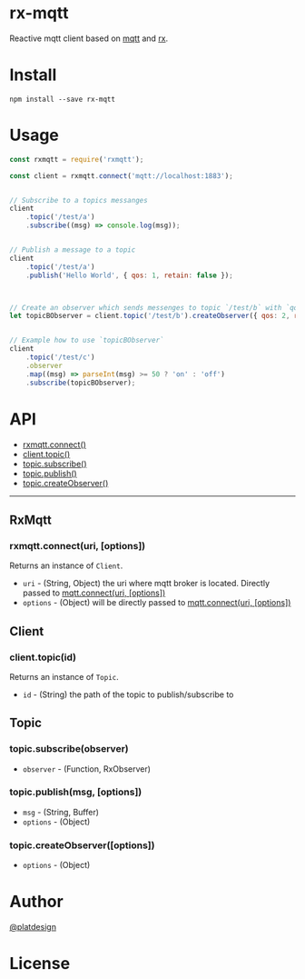 # rx-mqtt

Reactive mqtt client based on [mqtt](https://www.npmjs.com/package/mqtt) and [rx](https://www.npmjs.com/package/rx).


# Install

`npm install --save rx-mqtt`

# Usage

```javascript
const rxmqtt = require('rxmqtt');

const client = rxmqtt.connect('mqtt://localhost:1883');


// Subscribe to a topics messanges
client
	.topic('/test/a')
	.subscribe((msg) => console.log(msg));


// Publish a message to a topic
client
	.topic('/test/a')
	.publish('Hello World', { qos: 1, retain: false });



// Create an observer which sends messenges to topic `/test/b` with `qos:2` and `retain:true` if `onNext(msg)` is invoked.
let topicBObserver = client.topic('/test/b').createObserver({ qos: 2, retain: true });


// Example how to use `topicBObserver`
client
	.topic('/test/c')
	.observer
	.map((msg) => parseInt(msg) >= 50 ? 'on' : 'off')
	.subscribe(topicBObserver);

```


# API

- [rxmqtt.connect()](rxmqtt.connecturi-options)
- [client.topic()]()
- [topic.subscribe()]()
- [topic.publish()]()
- [topic.createObserver()]()

-----

## RxMqtt

### rxmqtt.connect(uri, [options])

Returns an instance of `Client`.

- `uri` - (String, Object) the uri where mqtt broker is located. Directly passed to [mqtt.connect(uri, [options])](https://www.npmjs.com/package/mqtt#connect)
- `options` - (Object) will be directly passed to [mqtt.connect(uri, [options])](https://www.npmjs.com/package/mqtt#connect)


## Client

### client.topic(id)

Returns an instance of `Topic`.

- `id` - (String) the path of the topic to publish/subscribe to


## Topic

### topic.subscribe(observer)

- `observer` - (Function, RxObserver)


### topic.publish(msg, [options])

- `msg` - (String, Buffer)
- `options` - (Object)

### topic.createObserver([options])

- `options` - (Object)




# Author

[@platdesign](https://twitter.com/platdesign)

# License
